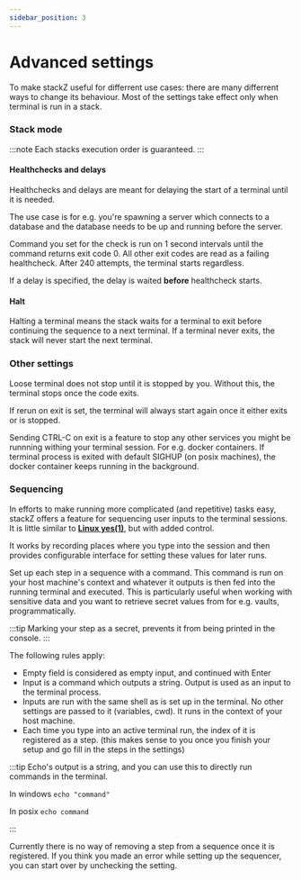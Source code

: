 ```yaml
---
sidebar_position: 3
---
```


# Advanced settings

To make stackZ useful for differrent use cases: there are many differrent ways to change its behaviour.
Most of the settings take effect only when terminal is run in a stack.

### Stack mode

:::note
Each stacks execution order is guaranteed.
:::

#### Healthchecks and delays

Healthchecks and delays are meant for delaying the start of a terminal until it is needed.

The use case is for e.g. you're spawning a server which connects to a database and the database needs to be up and running before the server.

Command you set for the check is run on 1 second intervals until the command returns exit code 0. All other exit codes are read as a failing healthcheck. After 240 attempts, the terminal starts regardless.

If a delay is specified, the delay is waited **before** healthcheck starts.

#### Halt

Halting a terminal means the stack waits for a terminal to exit before continuing the sequence to a next terminal. If a terminal never exits, the stack will never start the next terminal.

### Other settings

Loose terminal does not stop until it is stopped by you. Without this, the terminal stops once the code exits.

If rerun on exit is set, the terminal will always start again once it either exits or is stopped.

Sending CTRL-C on exit is a feature to stop any other services you might be runnning withing your terminal session. For e.g. docker containers. If terminal process is exited with default SIGHUP (on posix machines), the docker container keeps running in the background.

### Sequencing

In efforts to make running more complicated (and repetitive) tasks easy, stackZ offers a feature for sequencing user inputs to the terminal sessions. It is little similar to **[Linux yes(1)](https://man7.org/linux/man-pages/man1/yes.1.html)**, but with added control.

It works by recording places where you type into the session and then provides configurable interface for setting these values for later runs.

Set up each step in a sequence with a command. This command is run on your host machine's context and whatever it outputs is then fed into the running terminal and executed. 
This is particularly useful when working with sensitive data and you want to retrieve secret values from for e.g. vaults, programmatically.


:::tip
Marking your step as a secret, prevents it from being printed in the console.
:::

The following rules apply:

-   Empty field is considered as empty input, and continued with Enter
-   Input is a command which outputs a string. Output is used as an input to the terminal process.
-   Inputs are run with the same shell as is set up in the terminal. No other settings are passed to it (variables, cwd). It runs in the context of your host machine.
-   Each time you type into an active terminal run, the index of it is registered as a step. (this makes sense to you once you finish your setup and go fill in the steps in the settings)

:::tip
Echo's output is a string, and you can use this to directly run commands in the terminal.

In windows `echo "command"`

In posix `echo command`

:::

Currently there is no way of removing a step from a sequence once it is registered. If you think you made an error while setting up the sequencer, you can start over by unchecking the setting.
